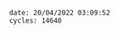 

                date: 20/04/2022 03:09:52
                cycles: 14640

                         